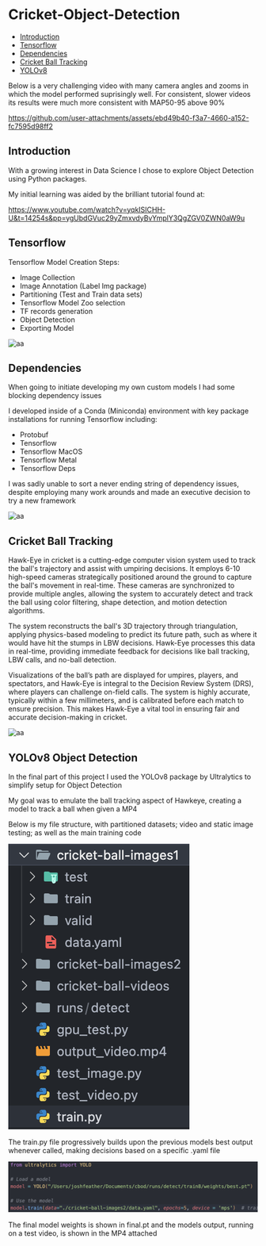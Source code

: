 # Cricket-Object-Detection

* [Introduction](#introduction)
* [Tensorflow](#tensorflow)
* [Dependencies](#dependencies)
* [Cricket Ball Tracking](#cricket-ball-tracking)
* [YOLOv8](#yolov8-object-detection)

Below is a very challenging video with many camera angles and zooms in which the model performed suprisingly well. For consistent, slower videos its results were much more consistent with MAP50-95 above 90%

https://github.com/user-attachments/assets/ebd49b40-f3a7-4660-a152-fc7595d98ff2


## Introduction

With a growing interest in Data Science I chose to explore Object Detection using Python packages.

My initial learning was aided by the brilliant tutorial found at:

https://www.youtube.com/watch?v=yqkISICHH-U&t=14254s&pp=ygUbdGVuc29yZmxvdyBvYmplY3QgZGV0ZWN0aW9u

## Tensorflow

Tensorflow Model Creation Steps:

- Image Collection
- Image Annotation (Label Img package)
- Partitioning (Test and Train data sets)
- Tensorflow Model Zoo selection
- TF records generation
- Object Detection
- Exporting Model

![aa](https://blogger.googleusercontent.com/img/b/R29vZ2xl/AVvXsEhKis9ECId8eIwn_p0SVMBt3a1vfvKOcOZXy6zK0fWoyzXnzQTguKc2CV__6oI1Pwg22NjWsErpDKqjwQdzjilvmqwWkXPj2ncglphh6mAhpoZ_QXQiDwxnwo-GjKEP0fEOb3uBlNlh9sc/s1600/tensorflow2objectdetection.png)

## Dependencies

When going to initiate developing my own custom models I had some blocking dependency issues

I developed inside of a Conda (Miniconda) environment with key package installations for running Tensorflow including:

- Protobuf
- Tensorflow
- Tensorflow MacOS
- Tensorflow Metal
- Tensorflow Deps

I was sadly unable to sort a never ending string of dependency issues, despite employing many work arounds and made an executive decision to try a new framework

![aa](https://i.sstatic.net/lTWqp.png)

## Cricket Ball Tracking


Hawk-Eye in cricket is a cutting-edge computer vision system used to track the ball's trajectory and assist with umpiring decisions. It employs 6-10 high-speed cameras strategically positioned around the ground to capture the ball's movement in real-time. These cameras are synchronized to provide multiple angles, allowing the system to accurately detect and track the ball using color filtering, shape detection, and motion detection algorithms.

The system reconstructs the ball's 3D trajectory through triangulation, applying physics-based modeling to predict its future path, such as where it would have hit the stumps in LBW decisions. Hawk-Eye processes this data in real-time, providing immediate feedback for decisions like ball tracking, LBW calls, and no-ball detection.

Visualizations of the ball’s path are displayed for umpires, players, and spectators, and Hawk-Eye is integral to the Decision Review System (DRS), where players can challenge on-field calls. The system is highly accurate, typically within a few millimeters, and is calibrated before each match to ensure precision. This makes Hawk-Eye a vital tool in ensuring fair and accurate decision-making in cricket.

![aa](https://miro.medium.com/v2/resize:fit:1400/1*t5I7QjBlKTgXBFFjRghRRw.jpeg)


## YOLOv8 Object Detection

In the final part of this project I used the YOLOv8 package by Ultralytics to simplify setup for Object Detection

My goal was to emulate the ball tracking aspect of Hawkeye, creating a model to track a ball when given a MP4

Below is my file structure, with partitioned datasets; video and static image testing; as well as the main training code

![Alt text](Screenshot%202024-08-06%20at%2016.49.55.png)

The train.py file progressively builds upon the previous models best output whenever called, making decisions based on a specific .yaml file

![Alt text](Screenshot%202024-08-06%20at%2016.50.57.png)

The final model weights is shown in final.pt and the models output, running on a test video, is shown in the MP4 attached

